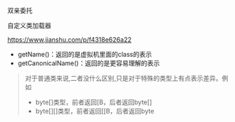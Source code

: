 双亲委托

自定义类加载器

https://www.jianshu.com/p/f4318e626a22



* getName()：返回的是虚拟机里面的class的表示
* getCanonicalName()：返回的是更容易理解的表示

> 对于普通类来说,二者没什么区别,只是对于特殊的类型上有点表示差异。例如
>
> * byte[]类型，前者返回[B，后者返回byte[]
> * byte[][]类型，前者返回[[B，后者返回byte

